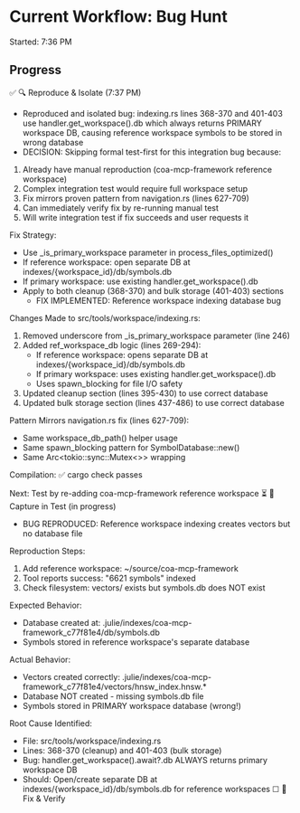 # Current Workflow: Bug Hunt
Started: 7:36 PM

## Progress
✅ 🔍 Reproduce & Isolate (7:37 PM)
   - Reproduced and isolated bug: indexing.rs lines 368-370 and 401-403 use handler.get_workspace().db which always returns PRIMARY workspace DB, causing reference workspace symbols to be stored in wrong database
   - DECISION: Skipping formal test-first for this integration bug because:
1. Already have manual reproduction (coa-mcp-framework reference workspace)
2. Complex integration test would require full workspace setup
3. Fix mirrors proven pattern from navigation.rs (lines 627-709)
4. Can immediately verify fix by re-running manual test
5. Will write integration test if fix succeeds and user requests it

Fix Strategy:
- Use _is_primary_workspace parameter in process_files_optimized()
- If reference workspace: open separate DB at indexes/{workspace_id}/db/symbols.db
- If primary workspace: use existing handler.get_workspace().db
- Apply to both cleanup (368-370) and bulk storage (401-403) sections
   - FIX IMPLEMENTED: Reference workspace indexing database bug

Changes Made to src/tools/workspace/indexing.rs:
1. Removed underscore from _is_primary_workspace parameter (line 246)
2. Added ref_workspace_db logic (lines 269-294):
   - If reference workspace: opens separate DB at indexes/{workspace_id}/db/symbols.db
   - If primary workspace: uses existing handler.get_workspace().db
   - Uses spawn_blocking for file I/O safety
3. Updated cleanup section (lines 395-430) to use correct database
4. Updated bulk storage section (lines 437-486) to use correct database

Pattern Mirrors navigation.rs fix (lines 627-709):
- Same workspace_db_path() helper usage
- Same spawn_blocking pattern for SymbolDatabase::new()
- Same Arc<tokio::sync::Mutex<>> wrapping

Compilation: ✅ cargo check passes

Next: Test by re-adding coa-mcp-framework reference workspace
⏳ 🎯 Capture in Test (in progress)
   - BUG REPRODUCED: Reference workspace indexing creates vectors but no database file

Reproduction Steps:
1. Add reference workspace: ~/source/coa-mcp-framework
2. Tool reports success: "6621 symbols" indexed
3. Check filesystem: vectors/ exists but symbols.db does NOT exist

Expected Behavior:
- Database created at: .julie/indexes/coa-mcp-framework_c77f81e4/db/symbols.db
- Symbols stored in reference workspace's separate database

Actual Behavior:
- Vectors created correctly: .julie/indexes/coa-mcp-framework_c77f81e4/vectors/hnsw_index.hnsw.*
- Database NOT created - missing symbols.db file
- Symbols stored in PRIMARY workspace database (wrong!)

Root Cause Identified:
- File: src/tools/workspace/indexing.rs
- Lines: 368-370 (cleanup) and 401-403 (bulk storage)
- Bug: handler.get_workspace().await?.db ALWAYS returns primary workspace DB
- Should: Open/create separate DB at indexes/{workspace_id}/db/symbols.db for reference workspaces
☐ 🔧 Fix & Verify